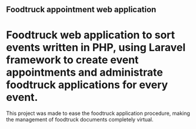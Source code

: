 ## Foodtruck appointment web application

# Foodtruck web application to sort events written in PHP, using Laravel framework to create event appointments and administrate foodtruck applications for every event.

This project was made to ease the foodtruck application procedure, making the management of foodtruck documents completely virtual.